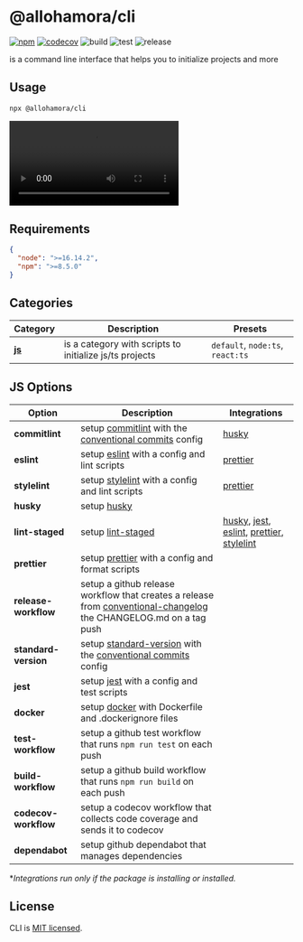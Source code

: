 # @allohamora/cli

[![npm](https://img.shields.io/npm/v/@allohamora/cli)](https://www.npmjs.com/package/@allohamora/cli)
[![codecov](https://codecov.io/gh/allohamora/cli/branch/master/graph/badge.svg?token=XVDXR2RWTI)](https://codecov.io/gh/allohamora/cli)
![build](https://github.com/allohamora/cli/actions/workflows/build.yml/badge.svg)
![test](https://github.com/allohamora/cli/actions/workflows/test.yml/badge.svg)
![release](https://github.com/allohamora/cli/actions/workflows/release.yml/badge.svg)

is a command line interface that helps you to initialize projects and more

## Usage

```bash
npx @allohamora/cli
```

<video src="https://github.com/allohamora/cli/assets/54174661/86239f05-d0e6-426c-b20f-490feded41e2"></video>

## Requirements

```json
{
  "node": ">=16.14.2",
  "npm": ">=8.5.0"
}
```

## Categories

| Category              | Description                                             | Presets                          |
| --------------------- | ------------------------------------------------------- | -------------------------------- |
| [**js**](#js-options) | is a category with scripts to initialize js/ts projects | `default`, `node:ts`, `react:ts` |

## JS Options

| Option               | Description                                                                                                                                                                           | Integrations                                                                                                                                                                                                                            |
| -------------------- | ------------------------------------------------------------------------------------------------------------------------------------------------------------------------------------- | --------------------------------------------------------------------------------------------------------------------------------------------------------------------------------------------------------------------------------------- |
| **commitlint**       | setup [commitlint](https://github.com/conventional-changelog/commitlint) with the [conventional commits](https://www.conventionalcommits.org/en/v1.0.0/) config                       | [husky](https://github.com/typicode/husky)                                                                                                                                                                                              |
| **eslint**           | setup [eslint](https://github.com/eslint/eslint) with a config and lint scripts                                                                                                       | [prettier](https://github.com/prettier/prettier)                                                                                                                                                                                        |
| **stylelint**        | setup [stylelint](https://github.com/stylelint/stylelint) with a config and lint scripts                                                                                              | [prettier](https://github.com/prettier/prettier)                                                                                                                                                                                        |
| **husky**            | setup [husky](https://github.com/typicode/husky)                                                                                                                                      |                                                                                                                                                                                                                                         |
| **lint-staged**      | setup [lint-staged](https://github.com/okonet/lint-staged)                                                                                                                            | [husky](https://github.com/typicode/husky), [jest](https://github.com/facebook/jest), [eslint](https://github.com/eslint/eslint), [prettier](https://github.com/prettier/prettier), [stylelint](https://github.com/stylelint/stylelint) |
| **prettier**         | setup [prettier](https://github.com/prettier/prettier) with a config and format scripts                                                                                               |                                                                                                                                                                                                                                         |
| **release-workflow** | setup a github release workflow that creates a release from [conventional-changelog](https://github.com/conventional-changelog/conventional-changelog) the CHANGELOG.md on a tag push |                                                                                                                                                                                                                                         |
| **standard-version** | setup [standard-version](https://github.com/conventional-changelog/standard-version) with the [conventional commits](https://www.conventionalcommits.org/en/v1.0.0/) config           |                                                                                                                                                                                                                                         |
| **jest**             | setup [jest](https://github.com/facebook/jest) with a config and test scripts                                                                                                         |                                                                                                                                                                                                                                         |
| **docker**           | setup [docker](https://github.com/docker) with Dockerfile and .dockerignore files                                                                                                     |                                                                                                                                                                                                                                         |
| **test-workflow**    | setup a github test workflow that runs `npm run test` on each push                                                                                                                    |                                                                                                                                                                                                                                         |
| **build-workflow**   | setup a github build workflow that runs `npm run build` on each push                                                                                                                  |                                                                                                                                                                                                                                         |
| **codecov-workflow** | setup a codecov workflow that collects code coverage and sends it to codecov                                                                                                          |                                                                                                                                                                                                                                         |
| **dependabot**       | setup github dependabot that manages dependencies                                                                                                                                     |                                                                                                                                                                                                                                         |

\*_Integrations run only if the package is installing or installed._

## License

CLI is [MIT licensed](/LICENSE).

